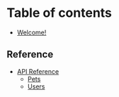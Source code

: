 # Table of contents

* [Welcome!](../README.md)

## Reference

* [API Reference](reference/api-reference/README.md)
  * [Pets](reference/api-reference/pets.md)
  * [Users](reference/api-reference/users.md)
